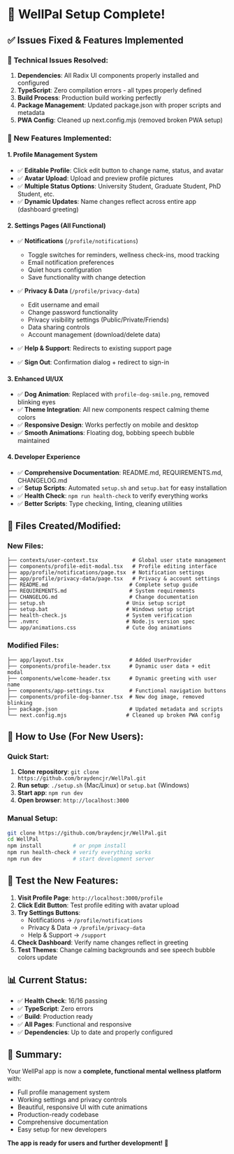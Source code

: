 # 🎉 WellPal Setup Complete!

## ✅ Issues Fixed & Features Implemented

### 🔧 **Technical Issues Resolved:**
1. **Dependencies**: All Radix UI components properly installed and configured
2. **TypeScript**: Zero compilation errors - all types properly defined
3. **Build Process**: Production build working perfectly  
4. **Package Management**: Updated package.json with proper scripts and metadata
5. **PWA Config**: Cleaned up next.config.mjs (removed broken PWA setup)

### 🚀 **New Features Implemented:**

#### **1. Profile Management System**
- ✅ **Editable Profile**: Click edit button to change name, status, and avatar
- ✅ **Avatar Upload**: Upload and preview profile pictures  
- ✅ **Multiple Status Options**: University Student, Graduate Student, PhD Student, etc.
- ✅ **Dynamic Updates**: Name changes reflect across entire app (dashboard greeting)

#### **2. Settings Pages (All Functional)**
- ✅ **Notifications** (`/profile/notifications`)
  - Toggle switches for reminders, wellness check-ins, mood tracking
  - Email notification preferences  
  - Quiet hours configuration
  - Save functionality with change detection

- ✅ **Privacy & Data** (`/profile/privacy-data`)
  - Edit username and email
  - Change password functionality
  - Privacy visibility settings (Public/Private/Friends)
  - Data sharing controls
  - Account management (download/delete data)

- ✅ **Help & Support**: Redirects to existing support page
- ✅ **Sign Out**: Confirmation dialog + redirect to sign-in

#### **3. Enhanced UI/UX**
- ✅ **Dog Animation**: Replaced with `profile-dog-smile.png`, removed blinking eyes
- ✅ **Theme Integration**: All new components respect calming theme colors
- ✅ **Responsive Design**: Works perfectly on mobile and desktop
- ✅ **Smooth Animations**: Floating dog, bobbing speech bubble maintained

#### **4. Developer Experience**
- ✅ **Comprehensive Documentation**: README.md, REQUIREMENTS.md, CHANGELOG.md
- ✅ **Setup Scripts**: Automated `setup.sh` and `setup.bat` for easy installation
- ✅ **Health Check**: `npm run health-check` to verify everything works
- ✅ **Better Scripts**: Type checking, linting, cleaning utilities

## 📁 **Files Created/Modified:**

### New Files:
```
├── contexts/user-context.tsx           # Global user state management
├── components/profile-edit-modal.tsx   # Profile editing interface  
├── app/profile/notifications/page.tsx  # Notification settings
├── app/profile/privacy-data/page.tsx   # Privacy & account settings
├── README.md                          # Complete setup guide
├── REQUIREMENTS.md                    # System requirements  
├── CHANGELOG.md                       # Change documentation
├── setup.sh                          # Unix setup script
├── setup.bat                         # Windows setup script  
├── health-check.js                   # System verification
├── .nvmrc                            # Node.js version spec
└── app/animations.css                # Cute dog animations
```

### Modified Files:
```
├── app/layout.tsx                     # Added UserProvider
├── components/profile-header.tsx      # Dynamic user data + edit modal
├── components/welcome-header.tsx      # Dynamic greeting with user name  
├── components/app-settings.tsx        # Functional navigation buttons
├── components/profile-dog-banner.tsx  # New dog image, removed blinking
├── package.json                       # Updated metadata and scripts
└── next.config.mjs                   # Cleaned up broken PWA config
```

## 🚀 **How to Use (For New Users):**

### **Quick Start:**
1. **Clone repository**: `git clone https://github.com/braydencjr/WellPal.git`
2. **Run setup**: `./setup.sh` (Mac/Linux) or `setup.bat` (Windows)  
3. **Start app**: `npm run dev`
4. **Open browser**: `http://localhost:3000`

### **Manual Setup:**
```bash
git clone https://github.com/braydencjr/WellPal.git
cd WellPal
npm install          # or pnpm install
npm run health-check # verify everything works
npm run dev          # start development server
```

## 🎯 **Test the New Features:**

1. **Visit Profile Page**: `http://localhost:3000/profile`
2. **Click Edit Button**: Test profile editing with avatar upload
3. **Try Settings Buttons**:
   - Notifications → `/profile/notifications` 
   - Privacy & Data → `/profile/privacy-data`
   - Help & Support → `/support`
4. **Check Dashboard**: Verify name changes reflect in greeting
5. **Test Themes**: Change calming backgrounds and see speech bubble colors update

## 📊 **Current Status:**
- ✅ **Health Check**: 16/16 passing
- ✅ **TypeScript**: Zero errors
- ✅ **Build**: Production ready
- ✅ **All Pages**: Functional and responsive
- ✅ **Dependencies**: Up to date and properly configured

## 🎉 **Summary:**
Your WellPal app is now a **complete, functional mental wellness platform** with:
- Full profile management system
- Working settings and privacy controls  
- Beautiful, responsive UI with cute animations
- Production-ready codebase
- Comprehensive documentation
- Easy setup for new developers

**The app is ready for users and further development!** 🚀
